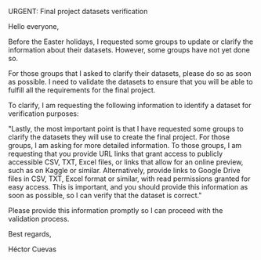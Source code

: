 URGENT: Final project datasets verification

Hello everyone,

Before the Easter holidays, I requested some groups to update or clarify the information about their datasets. However, some groups have not yet done so.

For those groups that I asked to clarify their datasets, please do so as soon as possible. I need to validate the datasets to ensure that you will be able to fulfill all the requirements for the final project.

To clarify, I am requesting the following information to identify a dataset for verification purposes:

"Lastly, the most important point is that I have requested some groups to clarify the datasets they will use to create the final project. For those groups, I am asking for more detailed information. To those groups, I am requesting that you provide URL links that grant access to publicly accessible CSV, TXT, Excel files, or links that allow for an online preview, such as on Kaggle or similar. Alternatively, provide links to Google Drive files in CSV, TXT, Excel format or similar, with read permissions granted for easy access. This is important, and you should provide this information as soon as possible, so I can verify that the dataset is correct."

Please provide this information promptly so I can proceed with the validation process.

Best regards,

Héctor Cuevas
